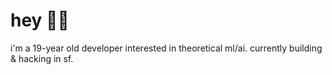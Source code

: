 # hey 👋🏽

i'm a 19-year old developer interested in theoretical ml/ai. currently building & hacking in sf. 
